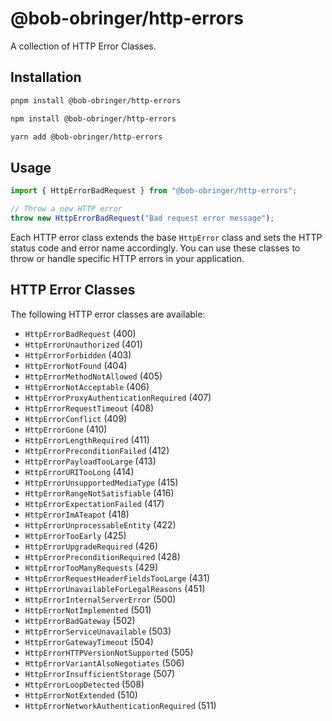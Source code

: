 # @bob-obringer/http-errors

A collection of HTTP Error Classes.

## Installation

```bash
pnpm install @bob-obringer/http-errors
```

```bash
npm install @bob-obringer/http-errors
```

```bash
yarn add @bob-obringer/http-errors
```

## Usage

```typescript
import { HttpErrorBadRequest } from "@bob-obringer/http-errors";

// Throw a new HTTP error
throw new HttpErrorBadRequest("Bad request error message");
```

Each HTTP error class extends the base `HttpError` class and sets the HTTP status code and error name accordingly. You can use these classes to throw or handle specific HTTP errors in your application.

## HTTP Error Classes

The following HTTP error classes are available:

- `HttpErrorBadRequest` (400)
- `HttpErrorUnauthorized` (401)
- `HttpErrorForbidden` (403)
- `HttpErrorNotFound` (404)
- `HttpErrorMethodNotAllowed` (405)
- `HttpErrorNotAcceptable` (406)
- `HttpErrorProxyAuthenticationRequired` (407)
- `HttpErrorRequestTimeout` (408)
- `HttpErrorConflict` (409)
- `HttpErrorGone` (410)
- `HttpErrorLengthRequired` (411)
- `HttpErrorPreconditionFailed` (412)
- `HttpErrorPayloadTooLarge` (413)
- `HttpErrorURITooLong` (414)
- `HttpErrorUnsupportedMediaType` (415)
- `HttpErrorRangeNotSatisfiable` (416)
- `HttpErrorExpectationFailed` (417)
- `HttpErrorImATeapot` (418)
- `HttpErrorUnprocessableEntity` (422)
- `HttpErrorTooEarly` (425)
- `HttpErrorUpgradeRequired` (426)
- `HttpErrorPreconditionRequired` (428)
- `HttpErrorTooManyRequests` (429)
- `HttpErrorRequestHeaderFieldsTooLarge` (431)
- `HttpErrorUnavailableForLegalReasons` (451)
- `HttpErrorInternalServerError` (500)
- `HttpErrorNotImplemented` (501)
- `HttpErrorBadGateway` (502)
- `HttpErrorServiceUnavailable` (503)
- `HttpErrorGatewayTimeout` (504)
- `HttpErrorHTTPVersionNotSupported` (505)
- `HttpErrorVariantAlsoNegotiates` (506)
- `HttpErrorInsufficientStorage` (507)
- `HttpErrorLoopDetected` (508)
- `HttpErrorNotExtended` (510)
- `HttpErrorNetworkAuthenticationRequired` (511)
